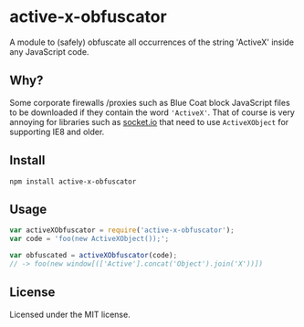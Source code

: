 ﻿# active-x-obfuscator

A module to (safely) obfuscate all occurrences of the string 'ActiveX' inside
any JavaScript code.

## Why?

Some corporate firewalls /proxies such as Blue Coat block JavaScript files to be
downloaded if they contain the word `'ActiveX'`. That of course is very annoying
for libraries such as [socket.io][] that need to use `ActiveXObject` for
supporting IE8 and older.

## Install

```
npm install active-x-obfuscator
```

## Usage

```js
var activeXObfuscator = require('active-x-obfuscator');
var code = 'foo(new ActiveXObject());';

var obfuscated = activeXObfuscator(code);
// -> foo(new window[(['Active'].concat('Object').join('X'))])
```

## License

Licensed under the MIT license.

[socket.io]: http://socket.io/
